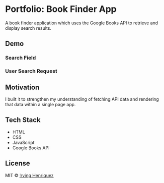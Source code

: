 # Portfolio: Book Finder App

A book finder application which uses the Google Books API to retrieve and display search results.

## Demo

### Search Field


### User Search Request



## Motivation

I built it to strengthen my understanding of fetching API data and rendering that data within a single page app.

## Tech Stack
- HTML
- CSS
- JavaScript
- Google Books API


## License
MIT © [Irving Henriquez](https://github.com/IrvHenri)
